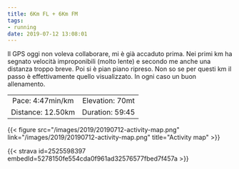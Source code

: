 ```yaml
---
title: 6Km FL + 6Km FM
tags:
- running
date: 2019-07-12 13:08:01
---
```

Il GPS oggi non voleva collaborare, mi è già accaduto prima. Nei primi km ha segnato velocità improponibili (molto lente) e secondo me anche una distanza troppo breve. Poi si è pian piano ripreso. Non so se per questi km il passo è effettivamente quello visualizzato. In ogni caso un buon allenamento.

| | |
| :-: | :-: |
| Pace: 4:47min/km | Elevation: 70mt |
| Distance: 12.50km | Duration: 59:45 |



{{< figure src="/images/2019/20190712-activity-map.png" link="/images/2019/20190712-activity-map.png" title="Activity map" >}}


{{< strava id=2525598397 embedId=5278150fe554cda0f961ad32576577fbed7f457a >}}
